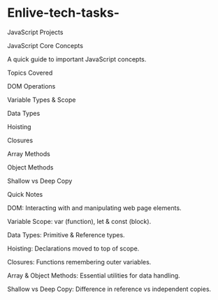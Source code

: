 # Enlive-tech-tasks-
JavaScript Projects

JavaScript Core Concepts 

A quick guide to important JavaScript concepts.

 Topics Covered

DOM Operations

Variable Types & Scope

Data Types

Hoisting

Closures

Array Methods

Object Methods

Shallow vs Deep Copy

 Quick Notes

DOM: Interacting with and manipulating web page elements.

Variable Scope: var (function), let & const (block).

Data Types: Primitive & Reference types.

Hoisting: Declarations moved to top of scope.

Closures: Functions remembering outer variables.

Array & Object Methods: Essential utilities for data handling.

Shallow vs Deep Copy: Difference in reference vs independent copies.
